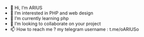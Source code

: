 - 👋 Hi, I’m ARIUS
- 👀 I’m interested in PHP and web design
- 🌱 I’m currently learning php
- 💞️ I’m looking to collaborate on your project
- 📫 How to reach me ? my telegram username : t.me/oARIUSo

<!---
oARIUSo/oARIUSo is a ✨ special ✨ repository because its `README.md` (this file) appears on your GitHub profile.
You can click the Preview link to take a look at your changes.
--->

